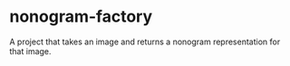 # nonogram-factory
A project that takes an image and returns a nonogram representation for that image.
